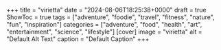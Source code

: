 +++
title = "virietta"
date = "2024-08-06T18:25:38+0000"
draft = true
ShowToc = true
tags = ["adventure", "foodie", "travel", "fitness", "nature", "fun", "inspiration"]
categories = ["adventure", "food", "health", "art", "entertainment", "science", "lifestyle"]
[cover]
    image = "virietta"
    alt = "Default Alt Text"
    caption = "Default Caption"
+++
